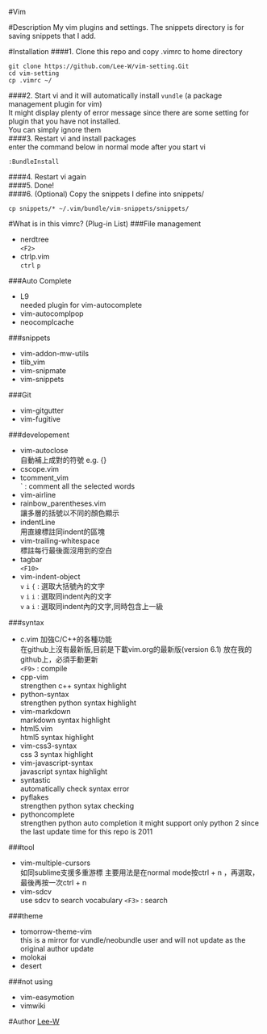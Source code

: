 #Vim

#Description
My vim plugins and settings.
The snippets directory is for saving snippets that I add.

#Installation
####1. Clone this repo and copy .vimrc to home directory
```
git clone https://github.com/Lee-W/vim-setting.Git
cd vim-setting
cp .vimrc ~/
```
####2. Start vi and it will automatically install `vundle` (a package management plugin for vim)  
It might display plenty of error message since there are some setting for plugin that you have not installed.  
You can simply ignore them  
####3. Restart vi and install packages  
enter the command below in normal mode after you start vi  
```
:BundleInstall
```
####4. Restart vi again  
####5. Done!  
####6. \(Optional\) Copy the snippets I define into snippets/  
```
cp snippets/* ~/.vim/bundle/vim-snippets/snippets/
```

#What is in this vimrc? (Plug-in List)
###File management
- nerdtree  
    `<F2>`
- ctrlp.vim  
    `ctrl` `p`

###Auto Complete
- L9  
    needed plugin for vim-autocomplete
- vim-autocomplpop
- neocomplcache

###snippets
- vim-addon-mw-utils
- tlib_vim
- vim-snipmate
- vim-snippets

###Git
- vim-gitgutter
- vim-fugitive

###developement
- vim-autoclose  
    自動補上成對的符號 e.g. {}
- cscope.vim
- tcomment_vim  
    \` : comment all the selected words
- vim-airline
- rainbow_parentheses.vim  
    讓多層的括號以不同的顏色顯示
- indentLine  
    用直線標註同indent的區塊
- vim-trailing-whitespace  
    標註每行最後面沒用到的空白
- tagbar  
    `<F10>`
- vim-indent-object  
    `v` `i` `{` : 選取大括號內的文字  
    `v` `i` `i` : 選取同indent內的文字  
    `v` `a` `i` : 選取同indent內的文字,同時包含上一級  

###syntax
- c.vim
    加強C/C++的各種功能  
    在github上沒有最新版,目前是下載vim.org的最新版\(version 6.1\) 放在我的github上，必須手動更新  
    `<F9>` : compile  
- cpp-vim  
    strengthen c++ syntax highlight
- python-syntax  
    strengthen python syntax highlight
- vim-markdown  
    markdown syntax highlight
- html5.vim  
    html5 syntax highlight
- vim-css3-syntax  
    css 3 syntax highlight
- vim-javascript-syntax  
    javascript syntax highlight
- syntastic  
    automatically check syntax error
- pyflakes  
    strengthen python sytax checking
- pythoncomplete  
    strengthen python auto completion
    it might support only python 2 since the last update time for this repo is 2011

###tool
- vim-multiple-cursors  
    如同sublime支援多重游標
    主要用法是在normal mode按ctrl + n ，再選取，最後再按一次ctrl + n
- vim-sdcv  
    use sdcv to search vocabulary
    `<F3>` : search

###theme
- tomorrow-theme-vim  
    this is a mirror for vundle/neobundle user and will not update as the original author update
- molokai
- desert

###not using
- vim-easymotion
- vimwiki

#Author
[Lee-W](https://github.com/Lee-W/)
